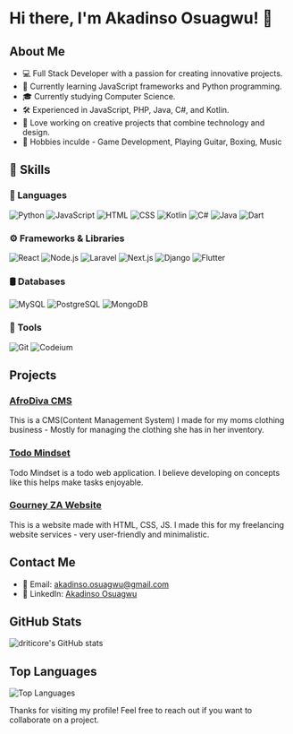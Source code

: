 # Hi there, I'm Akadinso Osuagwu! 👋

## About Me
- 💻 Full Stack Developer with a passion for creating innovative projects.
- 🌱 Currently learning JavaScript frameworks and Python programming.
- 🎓 Currently studying Computer Science.
- 🛠️ Experienced in JavaScript, PHP, Java, C#, and Kotlin.
- 🎨 Love working on creative projects that combine technology and design.
- 🏓 Hobbies inculde - Game Development, Playing Guitar, Boxing, Music

## 🚀 Skills

### 🧠 Languages
![Python](https://img.shields.io/badge/-Python-3776AB?style=flat&logo=python&logoColor=white)
![JavaScript](https://img.shields.io/badge/-JavaScript-F7DF1E?style=flat&logo=javascript&logoColor=black)
![HTML](https://img.shields.io/badge/-HTML5-E34F26?style=flat&logo=html5&logoColor=white)
![CSS](https://img.shields.io/badge/-CSS3-1572B6?style=flat&logo=css3&logoColor=white)
![Kotlin](https://img.shields.io/badge/-Kotlin-0095D5?style=flat&logo=kotlin&logoColor=white)
![C#](https://img.shields.io/badge/-C%23-239120?style=flat&logo=c-sharp&logoColor=white)
![Java](https://img.shields.io/badge/-Java-007396?style=flat&logo=java&logoColor=white)
![Dart](https://img.shields.io/badge/-Dart-0175C2?style=flat&logo=dart&logoColor=white)

### ⚙️ Frameworks & Libraries
![React](https://img.shields.io/badge/-React-61DAFB?style=flat&logo=react&logoColor=black)
![Node.js](https://img.shields.io/badge/-Node.js-339933?style=flat&logo=node.js&logoColor=white)
![Laravel](https://img.shields.io/badge/-Laravel-FF2D20?style=flat&logo=laravel&logoColor=white)
![Next.js](https://img.shields.io/badge/-Next.js-000000?style=flat&logo=next.js&logoColor=white)
![Django](https://img.shields.io/badge/-Django-092E20?style=flat&logo=django&logoColor=white)
![Flutter](https://img.shields.io/badge/-Flutter-02569B?style=flat&logo=flutter&logoColor=white)

### 🛢️ Databases
![MySQL](https://img.shields.io/badge/-MySQL-4479A1?style=flat&logo=mysql&logoColor=white)
![PostgreSQL](https://img.shields.io/badge/-PostgreSQL-336791?style=flat&logo=postgresql&logoColor=white)
![MongoDB](https://img.shields.io/badge/-MongoDB-47A248?style=flat&logo=mongodb&logoColor=white)

### 🧰 Tools
![Git](https://img.shields.io/badge/-Git-F05032?style=flat&logo=git&logoColor=white)
![Codeium](https://img.shields.io/badge/-Codeium-000000?style=flat&logo=data:image/svg+xml;base64,PHN2ZyBmaWxsPSIjZmZmIiBoZWlnaHQ9IjI0IiB2aWV3Qm94PSIwIDAgMjQgMjQiIHdpZHRoPSIyNCIgeG1sbnM9Imh0dHA6Ly93d3cudzMub3JnL3N2ZyI+PHBhdGggZD0iTTEzLjQxNCAyLjc4QzEyLjczOSAyLjI2OSAxMS43ODIgMiAyMCAyYzUuNTUyIDAgMy43NTkgNi4zMzcgMy43NTkgNi4zMzdTNjUuNTUyIDIwIDIgMjBjLTUuNTUyIDAtMy43NTktNi4zMzcgLTMuNzU5LTYuMzM3UzEuMzg2IDIuNzg5IDEzLjQxNCAyLjc4eiIvPjwvc3ZnPg==)


## Projects
### [AfroDiva CMS](https://github.com/driticore/afrodivacms)
This is a CMS(Content Management System) I made for my moms clothing business - Mostly for managing the clothing she has in her inventory.

### [Todo Mindset](https://github.com/driticore/todo-list)
Todo Mindset is a todo web application. I believe developing on concepts like this helps make tasks enjoyable.
### [Gourney ZA Website](https://github.com/driticore/gourneyza)
This is a website made with HTML, CSS, JS. I made this for my freelancing website services - very user-friendly and minimalistic.

## Contact Me
- 📧 Email: [akadinso.osuagwu@gmail.com](mailto:akadinso.osuagwu@gmail.com)
- 💼 LinkedIn: [Akadinso Osuagwu](https://www.linkedin.com/in/akadinso-osuagwu-715929258/)

## GitHub Stats
![driticore's GitHub stats](https://github-readme-stats.vercel.app/api?username=driticore&show_icons=true&theme=radical)

## Top Languages
![Top Languages](https://github-readme-stats.vercel.app/api/top-langs/?username=driticore&layout=compact&theme=radical)

Thanks for visiting my profile! Feel free to reach out if you want to collaborate on a project.
